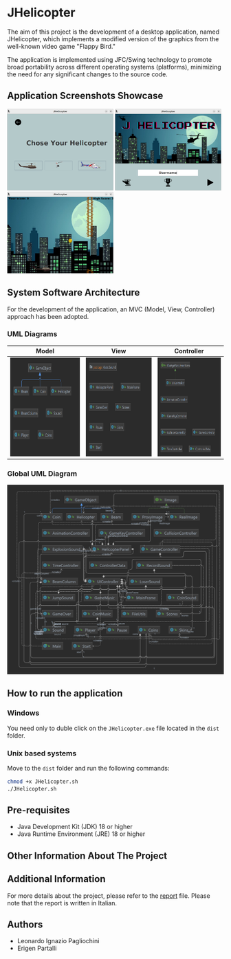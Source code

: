 # JHelicopter
The aim of this project is the development of a desktop application, named JHelicopter, which implements a modified version of the graphics from the well-known video game "Flappy Bird."

The application is implemented using JFC/Swing technology to promote broad portability across different operating systems (platforms), minimizing the need for any significant changes to the source code.

## Application Screenshots Showcase
<img src="imgs/skin.png" height="190"> <img src="imgs/mainMenu.png" height="190">  <img src="imgs/play.png" height="190">

## System Software Architecture
For the development of the application, an MVC (Model, View, Controller) approach has been adopted.

### UML Diagrams 
| Model | View | Controller |
|-------|------|------------|
| <img src="imgs/model_uml.png" height="230">| <img src="imgs/view_uml.png" height="230"> | <img src="imgs/controller_uml.png" height="230">|

### Global UML Diagram
![](imgs/global_uml.png)

## How to run the application
### Windows
You need only to duble click on the `JHelicopter.exe` file located in the `dist` folder.

### Unix based systems
Move to the `dist` folder and run the following commands:
```bash
chmod +x JHelicopter.sh
./JHelicopter.sh
```
## Pre-requisites
- Java Development Kit (JDK) 18 or higher
- Java Runtime Environment (JRE) 18 or higher

## Other Information About The Project

## Additional Information
For more details about the project, please refer to the [report](report/report.pdf) file. Please note that the report is written in Italian.

## Authors
- Leonardo Ignazio Pagliochini
- Erigen Partalli

